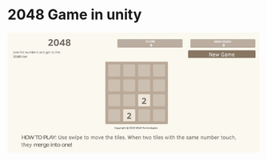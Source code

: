 # 2048 Game in unity


![2048](https://github.com/codemaker2015/2048/blob/master/Assets/2048/Images/SampleScreenshot.jpg)